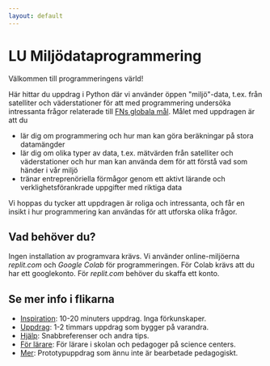 ```yaml
---
layout: default
---
```


# LU Miljödataprogrammering

Välkommen till programmeringens värld!

Här hittar du uppdrag i Python där vi använder öppen "miljö"-data, t.ex. från satelliter och väderstationer för att med programmering undersöka intressanta frågor relaterade till [FNs globala mål](https://www.globalgoals.org). Målet med uppdragen är att du

* lär dig om programmering och hur man kan göra beräkningar på stora datamängder
* lär dig om olika typer av data, t.ex. mätvärden från satelliter och väderstationer och hur man kan använda dem för att förstå vad som händer i vår miljö
* tränar entreprenöriella förmågor genom ett aktivt lärande och verklighetsförankrade uppgifter med riktiga data

Vi hoppas du tycker att uppdragen är roliga och intressanta, och får en insikt i hur programmering kan användas för att utforska olika frågor.

## Vad behöver du?

Ingen installation av programvara krävs. Vi använder online-miljöerna *replit.com* och *Google Colab* för programmeringen. För Colab krävs att du har ett googlekonto. För *replit.com* behöver du skaffa ett konto.

## Se mer info i flikarna

* [Inspiration](exercises/inspiration.md): 10-20 minuters uppdrag. Inga förkunskaper.
* [Uppdrag](exercises/README.md): 1-2 timmars uppdrag som bygger på varandra.
* [Hjälp](exercises/help.md): Snabbreferenser och andra tips.
* [För lärare](exercises/handledning.md): För lärare i skolan och pedagoger på science centers.
* [Mer](exercises/more.md): Prototypuppdrag som ännu inte är bearbetade pedagogiskt.
